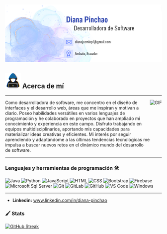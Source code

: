 ## <picture><img src = "https://github.com/diana9519/diana9519/blob/main/tarjeta.png" width = 900px></picture>
## <picture><img src = "https://github.com/0xAbdulKhalid/0xAbdulKhalid/raw/main/assets/mdImages/about_me.gif" width = 50px></picture> **Acerca de mí**


---
<img align="right" alt="GIF" height="160px" src="https://media.giphy.com/media/du3J3cXyzhj75IOgvA/giphy.gif" />
Como desarrolladora de software, me concentro en el diseño de interfaces y el desarrollo web, áreas que me inspiran y motivan a diario. Poseo habilidades versátiles en varios lenguajes de programación y he colaborado en proyectos que han ampliado mi conocimiento y experiencia en este campo. Disfruto trabajando en equipos multidisciplinarios, aportando mis capacidades para materializar ideas creativas y eficientes. Mi interés por seguir aprendiendo y adaptándome a las últimas tendencias tecnológicas me impulsa a buscar nuevos retos en el dinámico mundo del desarrollo de software.

---
### Lenguajes y herramientas de programación 🛠 

![Java](http://img.shields.io/badge/-Java-5B4638?style=flat-square&logo=java&logoColor=ffffff)
![Python](http://img.shields.io/badge/-Python-3776AB?style=flat-square&logo=python&logoColor=ffffff)
![JavaScript](https://img.shields.io/badge/-JavaScript-%23F7DF1C?style=flat-square&logo=javascript&logoColor=000000&labelColor=%23F7DF1C&color=%23FFCE5A)
![HTML](https://img.shields.io/badge/-HTML-%23E44D27?style=flat-square&logo=html&logoColor=ffffff)
![CSS](https://img.shields.io/badge/-CSS-%231572B6?style=flat-square&logo=css)
![Bootstrap](https://img.shields.io/badge/-Bootstrap-563D7C?style=flat-square&logo=Bootstrap)
![Firebase](https://img.shields.io/badge/-Firebase-FFCA28?style=flat-square&logo=firebase&logoColor=ffffff)
![Microsoft Sql Server](https://img.shields.io/badge/-Sql%20Server-CC2927?style=flat-square&logo=microsoft-sql-server&logoColor=ffffff)
![Git](https://img.shields.io/badge/-Git-%23F05032?style=flat-square&logo=git&logoColor=%23ffffff)
![GitLab](https://img.shields.io/badge/-GitLab-FCA121?style=flat-square&logo=gitlab)
![GitHub](https://img.shields.io/badge/-GitHub-181717?style=flat-square&logo=github)
![VS Code](http://img.shields.io/badge/-VS%20Code-007ACC?style=flat-square&logo=visual-studio-code&logoColor=ffffff)
![Windows](http://img.shields.io/badge/-Windows-0078D6?style=flat-square&logo=windows&logoColor=ffffff)

---
- **Linkedin:** www.linkedin.com/in/diana-pinchao

### 🖌 Stats

[![GitHub Streak](http://github-readme-streak-stats.herokuapp.com?user=diana9519=shadow-purple)](https://git.io/streak-stats)


